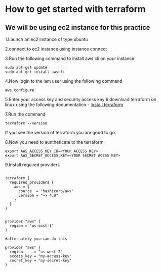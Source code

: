 # How to get started with terraform

## We will be using ec2 instance for this practice

1.Launch an ec2 instance of type ubuntu

2.connect to ec2 instance using instance connect

3.Run the following command to install aws cli on your instance

```
sudo apt-get update
sudo apt-get install awscli
```
4.Now login to the iam user using the following command

``` aws configure ```

5.Enter your access key and security access key
6.download terraform on linux using the following documentation - [Install terraform](https://developer.hashicorp.com/terraform/tutorials/aws-get-started/install-cli)

7.Run the command

```
terraform --version
```
If you see the version of terraform you are good to go.

8.Now you need to auntheticate to the terraform

```
export AWS_ACCESS_KEY_ID=<YOUR ACCESS KEY>
export AWS_SECRET_ACCESS_KEY=<YOUR SECRET ACESS KEY>

```

9.Install required providers

```

terraform {
  required_providers {
    aws = {
      source  = "hashicorp/aws"
      version = "~> 4.0"
    }
  }
}


provider "aws" {
  region = "us-east-1"
}

#alternately you can do this

provider "aws" {
  region     = "us-west-2"
  access_key = "my-access-key"
  secret_key = "my-secret-key"
}

```
